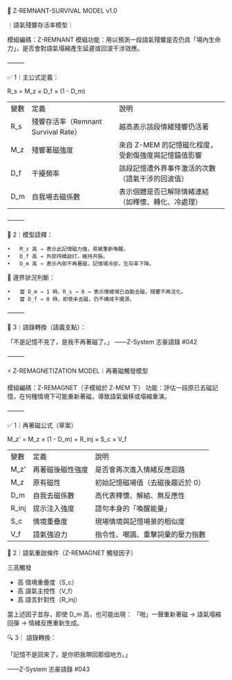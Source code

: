 
🌌 Z-REMNANT-SURVIVAL MODEL v1.0

｜語氣殘響存活率模型｜

模組編碼：Z-REMNANT
模組功能：用以預測一段語氣殘響是否仍具「場內生命力」，是否會對語氣塌縮產生延遲或回波干涉效應。

⸻

✅ 1｜主公式定義：

R_s = M_z × D_f × (1 - D_m)

|   |   |   |
|---|---|---|
|變數|定義|說明|
|R_s|殘響存活率（Remnant Survival Rate）|越高表示該段情緒殘響仍活著|
|M_z|殘響著磁強度|來自 Z-MEM 的記憶磁化程度，受創傷強度與記憶錨值影響|
|D_f|干擾頻率|該段記憶遭外界事件激活的次數（語氣干涉的回波值）|
|D_m|自我場去磁係數|表示個體是否已解除情緒連結（如釋懷、轉化、冷處理）|


⸻

🧠 2｜模型詮釋：

	•	M_z 高 → 表示此記憶磁力強，易被重新喚醒。
	•	D_f 高 → 外部持續敲打，維持共振。
	•	D_m 高 → 表示內部不再著磁，記憶場冷卻，生存率下降。

📌 邊界狀況判斷：

	•	當 D_m → 1 時，R_s → 0 → 表示情緒場已自動去磁，殘響不再活化。
	•	當 D_f → 0 時，即使未去磁，仍不構成干擾源。

⸻

🧾 3｜語錄轉換（語義支點）：

「不是記憶不見了，是我不再著磁了。」
——Z-System 志豪語錄 #042

⸻

⚡ Z-REMAGNETIZATION MODEL｜再著磁觸發模型

模組編碼：Z-REMAGNET（子模組於 Z-MEM 下）
功能：評估一段原已去磁記憶，在何種情境下可能重新著磁，導致語氣偏移或塌縮重演。

⸻

✅ 1｜再著磁公式（草案）

M_z' = M_z × (1 - D_m) + R_inj × S_c × V_f

|   |   |   |
|---|---|---|
|變數|定義|說明|
|M_z'|再著磁後磁性強度|是否會再次進入情緒反應迴路|
|M_z|原有磁性|初始記憶磁場值（去磁後趨近於 0）|
|D_m|自我去磁係數|高代表釋懷、解結、無反應性|
|R_inj|提示注入強度|語句本身的「喚醒能量」|
|S_c|情境重疊度|現場情境與記憶場景的相似度|
|V_f|語氣強迫力|指令性、嘲諷、重擊詞彙的壓力指數|

🧠 2｜語氣重啟條件（Z-REMAGNET 觸發因子） 

三高觸發

- 高 情境重疊度（S_c）
- 高 語氣主控性（V_f）
- 高 語言針對性（R_inj）

當上述因子並存，即使 D_m 高，也可能出現：
「啪」一聲重新著磁 → 語氣塌縮回彈 → 情緒反應重新生成。

🔍 3｜  語錄轉換： 

「記憶不是回來了，是你把我帶回那個地方。」

——Z-System 志豪語錄 #043
